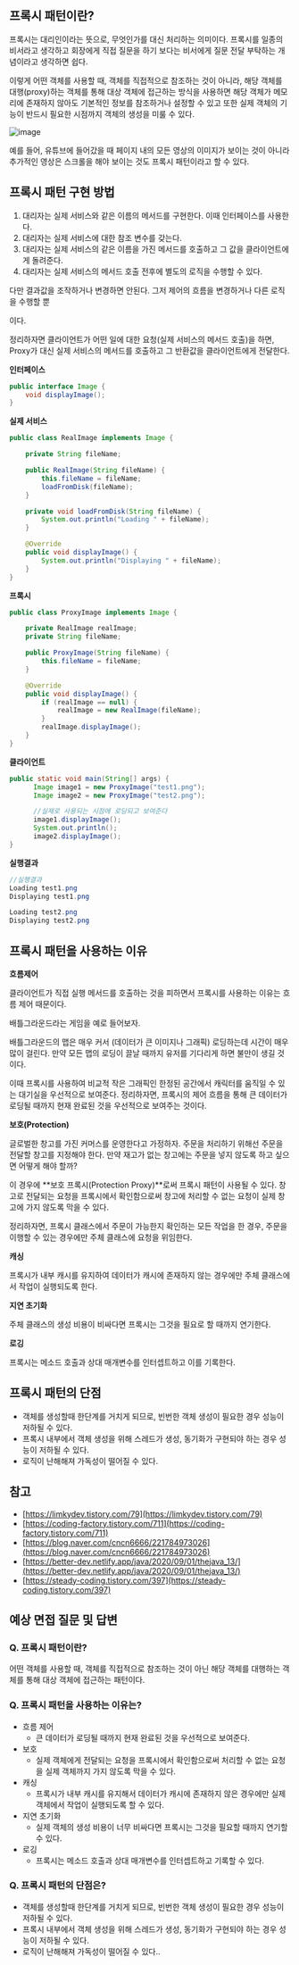 ## 프록시 패턴이란?

프록시는 대리인이라는 뜻으로, 무엇인가를 대신 처리하는 의미이다. 프록시를 일종의 비서라고 생각하고 회장에게 직접 질문을 하기 보다는 비서에게 질문 전달 부탁하는 개념이라고 생각하면 쉽다.

이렇게 어떤 객체를 사용할 때, 객체를 직접적으로 참조하는 것이 아니라, 해당 객체를 대행(proxy)하는 객체를 통해 대상 객체에 접근하는 방식을 사용하면 해당 객체가 메모리에 존재하지 않아도 기본적인 정보를 참조하거나 설정할 수 있고 또한 실제 객체의 기능이 반드시 필요한 시점까지 객체의 생성을 미룰 수 있다.

![image](https://user-images.githubusercontent.com/55661631/150925309-9dd214db-3e1e-4bbc-8de7-68415584a600.png)

예를 들어, 유튜브에 들어갔을 때 페이지 내의 모든 영상의 이미지가 보이는 것이 아니라 추가적인 영상은 스크롤을 해야 보이는 것도 프록시 패턴이라고 할 수 있다.

## 프록시 패턴 구현 방법

1. 대리자는 실제 서비스와 같은 이름의 메서드를 구현한다. 이때 인터페이스를 사용한다.
2. 대리자는 실제 서비스에 대한 참조 변수를 갖는다.
3. 대리자는 실제 서비스의 같은 이름을 가진 메서드를 호출하고 그 값을 클라이언트에게 돌려준다.
4. 대리자는 실제 서비스의 메서드 호출 전후에 별도의 로직을 수행할 수 있다.

다만 결과값을 조작하거나 변경하면 안된다. 그저 제어의 흐름을 변경하거나 다른 로직을 수행할 뿐

이다.

정리하자면 클라이언트가 어떤 일에 대한 요청(실제 서비스의 메서드 호출)을 하면, Proxy가 대신 실제 서비스의 메서드를 호출하고 그 반환값을 클라이언트에게 전달한다.

**인터페이스**

```java
public interface Image {
    void displayImage();
}
```

**실제 서비스**

```java
public class RealImage implements Image {

    private String fileName;

    public RealImage(String fileName) {
        this.fileName = fileName;
        loadFromDisk(fileName);
    }

    private void loadFromDisk(String fileName) {
        System.out.println("Loading " + fileName);
    }

    @Override
    public void displayImage() {
        System.out.println("Displaying " + fileName);
    }
}
```

**프록시**

```java
public class ProxyImage implements Image {

    private RealImage realImage;
    private String fileName;

    public ProxyImage(String fileName) {
        this.fileName = fileName;
    }

    @Override
    public void displayImage() {
        if (realImage == null) {
            realImage = new RealImage(fileName);
        }
        realImage.displayImage();
    }
}
```

**클라이언트**

```java
public static void main(String[] args) {
      Image image1 = new ProxyImage("test1.png");
      Image image2 = new ProxyImage("test2.png");

      //실제로 사용되는 시점에 로딩되고 보여준다
      image1.displayImage();
      System.out.println();
      image2.displayImage();
}
```

**실행결과**

```java
//실행결과
Loading test1.png
Displaying test1.png

Loading test2.png
Displaying test2.png
```

## 프록시 패턴을 사용하는 이유

**흐름제어**

클라이언트가 직접 실행 메서드를 호출하는 것을 피하면서 프록시를 사용하는 이유는 흐름 제어 때문이다.

배틀그라운드라는 게임을 예로 들어보자.

배틀그라운드의 맵은 매우 커서 (데이터가 큰 이미지나 그래픽) 로딩하는데 시간이 매우 많이 걸린다. 만약 모든 맵의 로딩이 끌날 때까지 유저를 기다리게 하면 불만이 생길 것이다.

이때 프록시를 사용하여 비교적 작은 그래픽인 한정된 공간에서 캐릭터를 움직일 수 있는 대기실을 우선적으로 보여준다. 정리하자면, 프록시의 제어 흐름을 통해 큰 데이터가 로딩될 때까지 현재 완료된 것을 우선적으로 보여주는 것이다.

**보호(Protection)**

글로벌한 창고를 가진 커머스를 운영한다고 가정하자. 주문을 처리하기 위해선 주문을 전달할 창고를 지정해야 한다. 만약 재고가 없는 창고에는 주문을 넣지 않도록 하고 싶으면 어떻게 해야 할까?

이 경우에 **보호 프록시(Protection Proxy)**로써 프록시 패턴이 사용될 수 있다. 창고로 전달되는 요청을 프록시에서 확인함으로써 창고에 처리할 수 없는 요청이 실제 창고에 가지 않도록 막을 수 있다. 

정리하자면, 프록시 클래스에서 주문이 가능한지 확인하는 모든 작업을 한 경우, 주문을 이행할 수 있는 경우에만 주체 클래스에 요청을 위임한다.

**캐싱**

프록시가 내부 캐시를 유지하여 데이터가 캐시에 존재하지 않는 경우에만 주체 클래스에서 작업이 실행되도록 한다.

**지연 초기화**

주체 클래스의 생성 비용이 비싸다면 프록시는 그것을 필요로 할 때까지 연기한다.

**로깅**

프록시는 메소드 호출과 상대 매개변수를 인터셉트하고 이를 기록한다.

## 프록시 패턴의 단점

- 객체를 생성할때 한단계를 거치게 되므로, 빈번한 객체 생성이 필요한 경우 성능이 저하될 수 있다.
- 프록시 내부에서 객체 생성을 위해 스레드가 생성, 동기화가 구현되야 하는 경우 성능이 저하될 수 있다.
- 로직이 난해해져 가독성이 떨어질 수 있다.

## 참고

- [https://limkydev.tistory.com/79](https://limkydev.tistory.com/79)
- [https://coding-factory.tistory.com/711](https://coding-factory.tistory.com/711)
- [https://blog.naver.com/cncn6666/221784973026](https://blog.naver.com/cncn6666/221784973026)
- [https://better-dev.netlify.app/java/2020/09/01/thejava_13/](https://better-dev.netlify.app/java/2020/09/01/thejava_13/)
- [https://steady-coding.tistory.com/397](https://steady-coding.tistory.com/397)

## 예상 면접 질문 및 답변

### Q. 프록시 패턴이란?

어떤 객체를 사용할 때, 객체를 직접적으로 참조하는 것이 아닌 해당 객체를 대행하는 객체를 통해 대상 객체에 접근하는 패턴이다.

### Q. 프록시 패턴을 사용하는 이유는?

- 흐름 제어
    - 큰 데이터가 로딩될 때까지 현재 완료된 것을 우선적으로 보여준다.
- 보호
    - 실제 객체에게 전달되는 요청을 프록시에서 확인함으로써 처리할 수 없는 요청을 실제 객체까지 가지 않도록 막을 수 있다.
- 캐싱
    - 프록시가 내부 캐시를 유지해서 데이터가 캐시에 존재하지 않은 경우에만 실제 객체에서 작업이 실행되도록 할 수 있다.
- 지연 초기화
    - 실제 객체의 생성 비용이 너무 비싸다면 프록시는 그것을 필요할 때까지 연기할 수 있다.
- 로깅
    - 프록시는 메소드 호출과 상대 매개변수를 인터셉트하고 기록할 수 있다.

### Q. 프록시 패턴의 단점은?

- 객체를 생성할때 한단계를 거치게 되므로, 빈번한 객체 생성이 필요한 경우 성능이 저하될 수 있다.
- 프록시 내부에서 객체 생성을 위해 스레드가 생성, 동기화가 구현되야 하는 경우 성능이 저하될 수 있다.
- 로직이 난해해져 가독성이 떨어질 수 있다..
